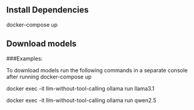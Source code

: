 ## Install Dependencies

docker-compose up

## Download models

###Examples:

To download models run the following commands in a separate console after running docker-compose up

docker exec -it llm-without-tool-calling ollama run llama3.1

docker exec -it llm-without-tool-calling ollama run qwen2.5

